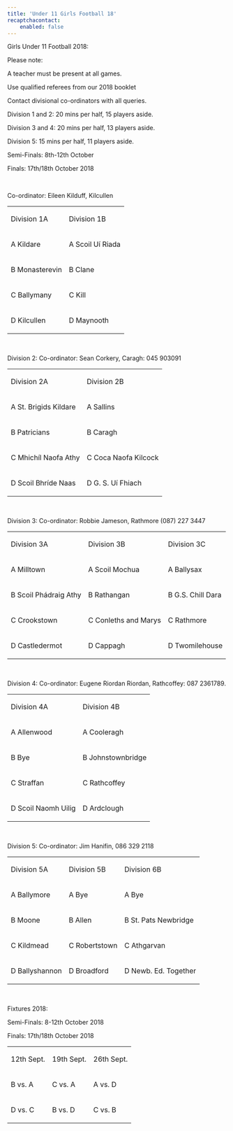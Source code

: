```yaml
---
title: 'Under 11 Girls Football 18'
recaptchacontact:
    enabled: false
---
```


<p>Girls Under 11 Football 2018: </p>
<p>Please note:</p>
<p>A teacher must be present at all games.</p>
<p>Use qualified referees from our 2018 booklet</p>
<p>Contact divisional co-ordinators with all queries.</p>
<p>Division 1 and 2: 20 mins per half, 15 players aside.</p>
<p>Division 3 and 4: 20 mins per half, 13 players aside.</p>
<p>Division 5: 15 mins per half, 11 players aside.</p>
<p>Semi-Finals: 8th-12th October</p>
<p>Finals: 17th/18th October 2018</p>
<br>
<p>Co-ordinator: Eileen Kilduff, Kilcullen</p>
<table>
<tbody>
<tr>
<td>
<p>Division 1A</p>
</td>
<td>
<p>Division 1B</p>
</td>
</tr>
<tr>
<td>
<p>A Kildare</p>
</td>
<td>
<p>A Scoil U&iacute; Riada</p>
</td>
</tr>
<tr>
<td>
<p>B Monasterevin</p>
</td>
<td>
<p>B Clane</p>
</td>
</tr>
<tr>
<td>
<p>C Ballymany</p>
</td>
<td>
<p>C Kill</p>
</td>
</tr>
<tr>
<td>
<p>D Kilcullen</p>
</td>
<td>
<p>D Maynooth</p>
</td>
</tr>
</tbody>
</table>
<br>
<p>Division 2: Co-ordinator: Sean Corkery, Caragh: 045 903091</p>
<table>
<tbody>
<tr>
<td>
<p>Division 2A</p>
</td>
<td>
<p>Division 2B</p>
</td>
</tr>
<tr>
<td>
<p>A St. Brigids Kildare</p>
</td>
<td>
<p>A Sallins</p>
</td>
</tr>
<tr>
<td>
<p>B Patricians</p>
</td>
<td>
<p>B Caragh</p>
</td>
</tr>
<tr>
<td>
<p>C Mhich&iacute;l Naofa Athy</p>
</td>
<td>
<p>C Coca Naofa Kilcock</p>
</td>
</tr>
<tr>
<td>
<p>D Scoil Bhr&iacute;de Naas</p>
</td>
<td>
<p>D G. S. U&iacute; Fhiach</p>
</td>
</tr>
</tbody>
</table>
<br>

<p>Division 3: Co-ordinator: Robbie Jameson, Rathmore ‭(087) 227 3447‬</p>
<table>
<tbody>
<tr>
<td>
<p>Division 3A</p>
</td>
<td>
<p>Division 3B</p>
</td>
<td>
<p>Division 3C</p>
</td>
</tr>
<tr>
<td>
<p>A Milltown</p>
</td>
<td>
<p>A Scoil Mochua</p>
</td>
<td>
<p>A Ballysax</p>
</td>
</tr>
<tr>
<td>
<p>B Scoil Ph&aacute;draig Athy</p>
</td>
<td>
<p>B Rathangan</p>
</td>
<td>
<p>B G.S. Chill Dara</p>
</td>
</tr>
<tr>
<td>
<p>C Crookstown</p>
</td>
<td>
<p>C Conleths and Marys</p>
</td>
<td>
<p>C Rathmore</p>
</td>
</tr>
<tr>
<td>
<p>D Castledermot</p>
</td>
<td>
<p>D Cappagh</p>
</td>
<td>
<p>D Twomilehouse</p>
</td>
</tr>
</tbody>
</table>
<br>

<p>Division 4: Co-ordinator: Eugene Riordan Riordan, Rathcoffey: 087 2361789.</p>
<table>
<tbody>
<tr>
<td>
<p>Division 4A</p>
</td>
<td>
<p>Division 4B</p>
</td>
</tr>
<tr>
<td>
<p>A Allenwood</p>
</td>
<td>
<p>A Cooleragh</p>
</td>
</tr>
<tr>
<td>
<p>B Bye</p>
</td>
<td>
<p>B Johnstownbridge</p>
</td>
</tr>
<tr>
<td>
<p>C Straffan</p>
</td>
<td>
<p>C Rathcoffey</p>
</td>
</tr>
<tr>
<td>
<p>D Scoil Naomh Uilig</p>
</td>
<td>
<p>D Ardclough</p>
</td>
</tr>
</tbody>
</table>
<br>
<p>Division 5: Co-ordinator: Jim Hanifin, 086 329 2118‬</p>
<table>
<tbody>
<tr>
<td>
<p>Division 5A</p>
</td>
<td>
<p>Division 5B</p>
</td>
<td>
<p>Division 6B</p>
</td>
</tr>
<tr>
<td>
<p>A Ballymore</p>
</td>
<td>
<p>A Bye</p>
</td>
<td>
<p>A Bye</p>
</td>
</tr>
<tr>
<td>
<p>B Moone</p>
</td>
<td>
<p>B Allen</p>
</td>
<td>
<p>B St. Pats Newbridge</p>
</td>
</tr>
<tr>
<td>
<p>C Kildmead</p>
</td>
<td>
<p>C Robertstown</p>
</td>
<td>
<p>C Athgarvan</p>
</td>
</tr>
<tr>
<td>
<p>D Ballyshannon</p>
</td>
<td>
<p>D Broadford</p>
</td>
<td>
<p>D Newb. Ed. Together</p>
</td>
</tr>
</tbody>
</table>
<br>

<p>Fixtures 2018: </p>
<p>Semi-Finals: 8-12th October 2018</p>
<p>Finals: 17th/18th October 2018</p>
<table>
<tbody>
<tr>
<td>
<p>12th Sept.</p>
</td>
<td>
<p>19th Sept.</p>
</td>
<td>
<p>26th Sept.</p>
</td>
</tr>
<tr>
<td>
<p>B vs. A</p>
</td>
<td>
<p>C vs. A</p>
</td>
<td>
<p>A vs. D</p>
</td>
</tr>
<tr>
<td>
<p>D vs. C</p>
</td>
<td>
<p>B vs. D</p>
</td>
<td>
<p>C vs. B</p>
</td>
</tr>
</tbody>
</table>